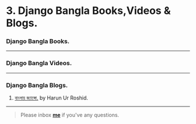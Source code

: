 # 3. Django Bangla Books,Videos & Blogs.

### Django Bangla Books.


---

### Django Bangla Videos.

---

### Django Bangla Blogs.

1. [বাংলায় জ্যাঙ্গো.](http://www.banglai-django.com/) by Harun Ur Roshid.


---

> Please inbox **[me](https://www.facebook.com/shoriot)** if you've any questions.